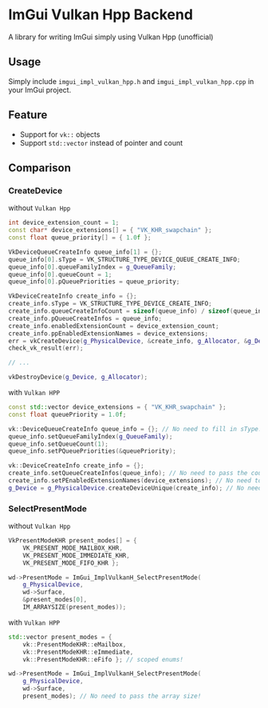 # ImGui Vulkan Hpp Backend

A library for writing ImGui simply using Vulkan Hpp (unofficial)

## Usage

Simply include `imgui_impl_vulkan_hpp.h` and `imgui_impl_vulkan_hpp.cpp` in your ImGui project.

## Feature

- Support for `vk::` objects
- Support `std::vector` instead of pointer and count

## Comparison

### CreateDevice

without `Vulkan Hpp`

```cpp
int device_extension_count = 1;
const char* device_extensions[] = { "VK_KHR_swapchain" };
const float queue_priority[] = { 1.0f };

VkDeviceQueueCreateInfo queue_info[1] = {};
queue_info[0].sType = VK_STRUCTURE_TYPE_DEVICE_QUEUE_CREATE_INFO;
queue_info[0].queueFamilyIndex = g_QueueFamily;
queue_info[0].queueCount = 1;
queue_info[0].pQueuePriorities = queue_priority;

VkDeviceCreateInfo create_info = {};
create_info.sType = VK_STRUCTURE_TYPE_DEVICE_CREATE_INFO;
create_info.queueCreateInfoCount = sizeof(queue_info) / sizeof(queue_info[0]);
create_info.pQueueCreateInfos = queue_info;
create_info.enabledExtensionCount = device_extension_count;
create_info.ppEnabledExtensionNames = device_extensions;
err = vkCreateDevice(g_PhysicalDevice, &create_info, g_Allocator, &g_Device);
check_vk_result(err);

// ...

vkDestroyDevice(g_Device, g_Allocator);
```

with `Vulkan HPP`

```cpp
const std::vector device_extensions = { "VK_KHR_swapchain" };
const float queuePriority = 1.0f;

vk::DeviceQueueCreateInfo queue_info = {}; // No need to fill in sType!
queue_info.setQueueFamilyIndex(g_QueueFamily);
queue_info.setQueueCount(1);
queue_info.setPQueuePriorities(&queuePriority);

vk::DeviceCreateInfo create_info = {};
create_info.setQueueCreateInfos(queue_info); // No need to pass the count!
create_info.setPEnabledExtensionNames(device_extensions); // No need to pass the count!
g_Device = g_PhysicalDevice.createDeviceUnique(create_info); // No need to call destroy()!
```

### SelectPresentMode

without `Vulkan Hpp`

```cpp
VkPresentModeKHR present_modes[] = {
    VK_PRESENT_MODE_MAILBOX_KHR,
    VK_PRESENT_MODE_IMMEDIATE_KHR,
    VK_PRESENT_MODE_FIFO_KHR };

wd->PresentMode = ImGui_ImplVulkanH_SelectPresentMode(
    g_PhysicalDevice,
    wd->Surface,
    &present_modes[0],
    IM_ARRAYSIZE(present_modes));
```

with `Vulkan HPP`

```cpp
std::vector present_modes = {
    vk::PresentModeKHR::eMailbox,
    vk::PresentModeKHR::eImmediate,
    vk::PresentModeKHR::eFifo }; // scoped enums!

wd->PresentMode = ImGui_ImplVulkanH_SelectPresentMode(
    g_PhysicalDevice,
    wd->Surface,
    present_modes); // No need to pass the array size!
```
